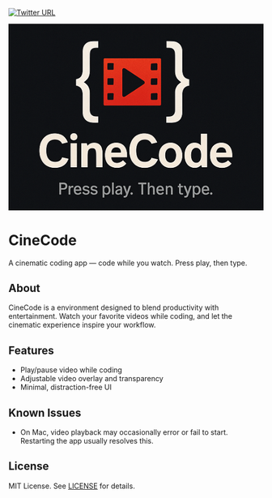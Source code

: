 [![Twitter URL](https://img.shields.io/twitter/url/https/twitter.com/deanthecoder.svg?style=social&label=Follow%20%40deanthecoder)](https://twitter.com/deanthecoder)

![CineCode Logo](img/CineCode.png)

# CineCode
A cinematic coding app — code while you watch. Press play, then type.

## About
CineCode is a environment designed to blend productivity with entertainment. Watch your favorite videos while coding, and let the cinematic experience inspire your workflow.

## Features
- Play/pause video while coding
- Adjustable video overlay and transparency
- Minimal, distraction-free UI

## Known Issues
- On Mac, video playback may occasionally error or fail to start. Restarting the app usually resolves this.

## License
MIT License. See [LICENSE](LICENSE) for details.
